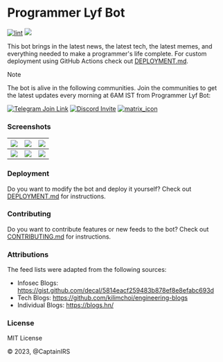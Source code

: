 # Programmer Lyf Bot

[![lint](https://github.com/CaptainIRS/programmer-lyf-bot/actions/workflows/lint.yml/badge.svg)](https://github.com/CaptainIRS/programmer-lyf-bot/actions/workflows/lint.yml)
![](https://img.shields.io/github/license/CaptainIRS/programmer-lyf-bot)

This bot brings in the latest news, the latest tech, the latest memes, and everything needed to make a programmer's life complete. For custom deployment using GitHub Actions check out [DEPLOYMENT.md](./DEPLOYMENT.md).

> [!NOTE]
> The bot is alive in the following communities. Join the communities to get the latest updates every morning at 6AM IST from Programmer Lyf Bot:
>
> [![Telegram Join Link](https://github.com/CaptainIRS/programmer-lyf-bot/assets/36656347/a5aa0750-6540-4cc8-a0de-b1df5612eea2)](https://t.me/ProgrammerLyf)
> [![Discord Invite](https://github.com/CaptainIRS/programmer-lyf-bot/assets/36656347/778bbe58-befe-44da-aef9-bd47b4215b9e)](https://discord.gg/wMr5YBCCmv)
> [![matrix_icon](https://github.com/user-attachments/assets/d87f1f0d-b617-4b75-84d6-6adce78c3a8f)](https://matrix.to/#/#programmer-lyf:matrix.org)

### Screenshots

| ![](https://i.imgur.com/zwDmz93.jpg) | ![](https://i.imgur.com/MmraZXn.jpg) | ![](https://i.imgur.com/Svrc8bw.jpg) |
| --- | --- | --- |
| ![](https://i.imgur.com/DMg0lTt.png) | ![](https://i.imgur.com/UhZiX92.png) | ![](https://i.imgur.com/VgYc7O0.png) |

### Deployment

Do you want to modify the bot and deploy it yourself? Check out [DEPLOYMENT.md](./DEPLOYMENT.md) for instructions.

### Contributing

Do you want to contribute features or new feeds to the bot? Check out [CONTRIBUTING.md](./CONTRIBUTING.md) for instructions.

### Attributions

The feed lists were adapted from the following sources:
* Infosec Blogs: https://gist.github.com/decal/5814eacf259483b878ef8e8efabc693d
* Tech Blogs: https://github.com/kilimchoi/engineering-blogs
* Individual Blogs: https://blogs.hn/

### License

MIT License

© 2023, @CaptainIRS
